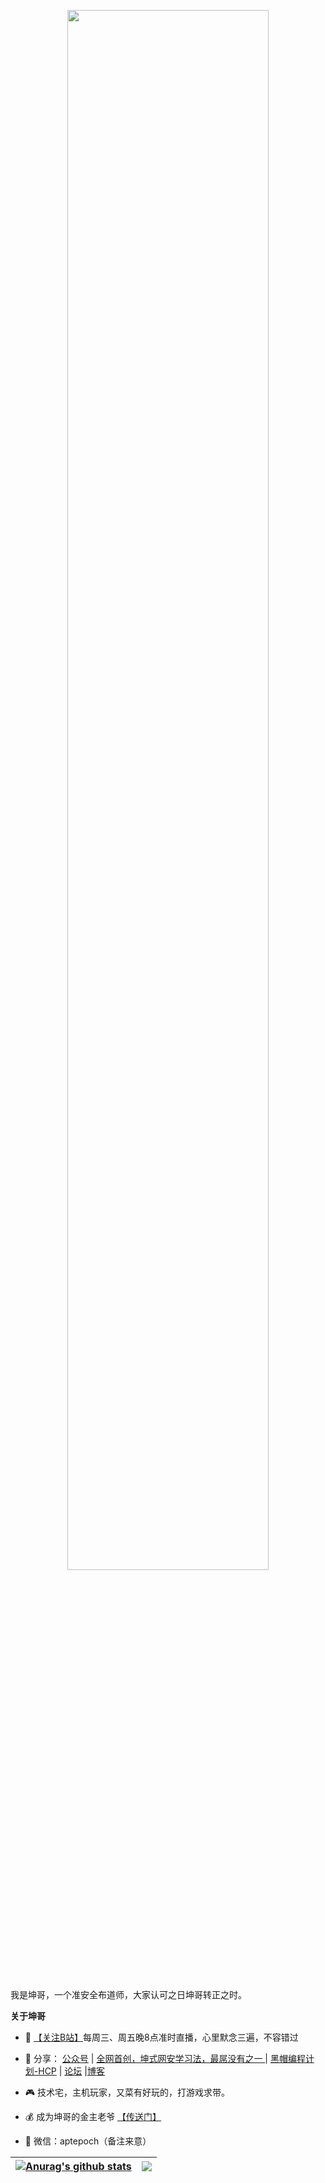 <p align="center"><a href="https://github.com/sechelper"><img width="80%" alt="" src="https://paper.static.secself.com/img/2023/05/09/gh-readme-header.png" /></a></p>

<br />

我是坤哥，一个准安全布道师，大家认可之日坤哥转正之时。

**关于坤哥**

- 💼 [【关注B站】](https://space.bilibili.com/1233892570)每周三、周五晚8点准时直播，心里默念三遍，不容错过

- 🚀 分享： <a href="https://paper.secself.com/img/qrcode/mp_qrcode2.png" target="view_window">公众号</a> |   [全网首创，坤式网安学习法，最屌没有之一 ](http://cybersecurity-guid.book.secself.com) | [黑帽编程计划-HCP](https://hcp.secself.com) | [论坛](https://secself.com/) |[博客](https://blog.sechelper.com/) 

- 🎮 技术宅，主机玩家，又菜有好玩的，打游戏求带。

- 💰 成为坤哥的金主老爷 <a href="http://show.secself.com" target="view_window">【传送门】</a>

- 💬 微信：aptepoch（备注来意） 

| <a href="https://github.com/sechelper/github-readme-stats"><img align="center" src="https://github-readme-stats.vercel.app/api?username=sechelper&show_icons=true&include_all_commits=true&theme=buefy&hide_border=true" alt="Anurag's github stats" /></a> | <a href="https://github.com/sechelper/github-readme-stats"><img align="center" src="https://github-readme-stats.vercel.app/api/top-langs/?username=sechelper&layout=compact&theme=buefy&hide_border=true" /></a> |
| ------------- | ------------- |
